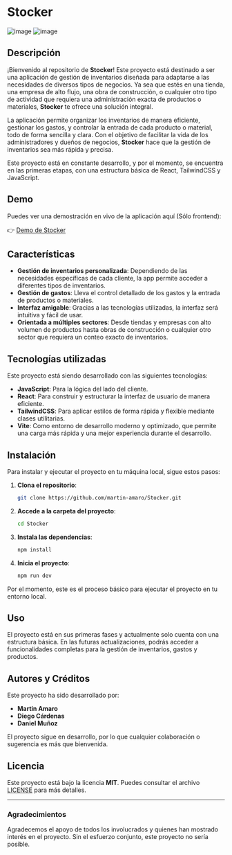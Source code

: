 # **Stocker**

![image](https://img.shields.io/badge/React-20232A?style=for-the-badge&logo=react&logoColor=61DAFB)
![image](https://img.shields.io/badge/Tailwind_CSS-38B2AC?style=for-the-badge&logo=tailwind-css&logoColor=white)

## Descripción

¡Bienvenido al repositorio de **Stocker**! Este proyecto está destinado a ser una aplicación de gestión de inventarios diseñada para adaptarse a las necesidades de diversos tipos de negocios. Ya sea que estés en una tienda, una empresa de alto flujo, una obra de construcción, o cualquier otro tipo de actividad que requiera una administración exacta de productos o materiales, **Stocker** te ofrece una solución integral.

La aplicación permite organizar los inventarios de manera eficiente, gestionar los gastos, y controlar la entrada de cada producto o material, todo de forma sencilla y clara. Con el objetivo de facilitar la vida de los administradores y dueños de negocios, **Stocker** hace que la gestión de inventarios sea más rápida y precisa.

Este proyecto está en constante desarrollo, y por el momento, se encuentra en las primeras etapas, con una estructura básica de React, TailwindCSS y JavaScript.

## Demo

Puedes ver una demostración en vivo de la aplicación aquí (Sólo frontend):

👉 [Demo de Stocker](https://martin-amaro.github.io/stocker/)

## Características

- **Gestión de inventarios personalizada**: Dependiendo de las necesidades específicas de cada cliente, la app permite acceder a diferentes tipos de inventarios.
- **Gestión de gastos**: Lleva el control detallado de los gastos y la entrada de productos o materiales.
- **Interfaz amigable**: Gracias a las tecnologías utilizadas, la interfaz será intuitiva y fácil de usar.
- **Orientada a múltiples sectores**: Desde tiendas y empresas con alto volumen de productos hasta obras de construcción o cualquier otro sector que requiera un conteo exacto de inventarios.

## **Tecnologías utilizadas**

Este proyecto está siendo desarrollado con las siguientes tecnologías:

- **JavaScript**: Para la lógica del lado del cliente.
- **React**: Para construir y estructurar la interfaz de usuario de manera eficiente.
- **TailwindCSS**: Para aplicar estilos de forma rápida y flexible mediante clases utilitarias.
- **Vite**: Como entorno de desarrollo moderno y optimizado, que permite una carga más rápida y una mejor experiencia durante el desarrollo.


## **Instalación**

Para instalar y ejecutar el proyecto en tu máquina local, sigue estos pasos:

1. **Clona el repositorio**:
    ```bash
    git clone https://github.com/martin-amaro/Stocker.git
    ```

2. **Accede a la carpeta del proyecto**:
    ```bash
    cd Stocker
    ```

3. **Instala las dependencias**:
    ```bash
    npm install
    ```

4. **Inicia el proyecto**:
    ```bash
    npm run dev
    ```

Por el momento, este es el proceso básico para ejecutar el proyecto en tu entorno local.

## **Uso**

El proyecto está en sus primeras fases y actualmente solo cuenta con una estructura básica. En las futuras actualizaciones, podrás acceder a funcionalidades completas para la gestión de inventarios, gastos y productos.

## **Autores y Créditos**

Este proyecto ha sido desarrollado por:

- **Martin Amaro**
- **Diego Cárdenas**
- **Daniel Muñoz**

El proyecto sigue en desarrollo, por lo que cualquier colaboración o sugerencia es más que bienvenida.

## **Licencia**

Este proyecto está bajo la licencia **MIT**. Puedes consultar el archivo [LICENSE](LICENSE) para más detalles.

---

### **Agradecimientos**

Agradecemos el apoyo de todos los involucrados y quienes han mostrado interés en el proyecto. Sin el esfuerzo conjunto, este proyecto no sería posible.
